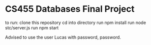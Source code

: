 # CS455 Databases Final Project

to run:
clone this repository
cd into directory
run npm install
run node stc/server.js
run npm start

Advised to use the user Lucas with password, password.